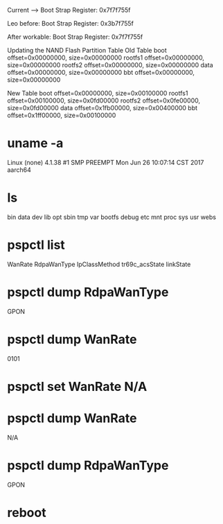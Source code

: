 
Current --> Boot Strap Register:  0x7f7f755f


Leo before: Boot Strap Register: 0x3b7f755f

After workable: Boot Strap Register:  0x7f7f755f


Updating the NAND Flash Partition Table
Old Table
boot    offset=0x00000000, size=0x00000000
rootfs1 offset=0x00000000, size=0x00000000
rootfs2 offset=0x00000000, size=0x00000000
data    offset=0x00000000, size=0x00000000
bbt     offset=0x00000000, size=0x00000000

New Table
boot    offset=0x00000000, size=0x00100000
rootfs1 offset=0x00100000, size=0x0fd00000
rootfs2 offset=0x0fe00000, size=0x0fd00000
data    offset=0x1fb00000, size=0x00400000
bbt     offset=0x1ff00000, size=0x00100000

# uname -a
Linux (none) 4.1.38 #1 SMP PREEMPT Mon Jun 26 10:07:14 CST 2017 aarch64
# ls
bin     data    dev     lib     opt     sbin    tmp     var
bootfs  debug   etc     mnt     proc    sys     usr     webs
# pspctl list
WanRate
RdpaWanType
IpClassMethod
tr69c_acsState
linkState
# pspctl dump RdpaWanType
GPON
# pspctl dump WanRate
0101
# pspctl set WanRate N/A
# pspctl dump WanRate
N/A
# pspctl dump RdpaWanType
GPON
# reboot

